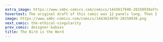```yaml
---
extra_image: https://www.smbc-comics.com/comics/1443617940-20150930after.png
hovertext: The original draft of this comic was 12 panels long. Then I realized there was exactly one joke in it.
image: https://www.smbc-comics.com/comics/1443624976-20150930.png
next_comic: the-ethical-singularity
prev_comic: designer-babies
title: The Bird is the Word
---
```


